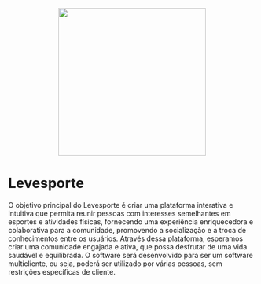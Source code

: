 
<div align="center">
<img src="https://github.com/diegookys/Levesporte/assets/133829130/bf77f403-a1f6-4e99-b683-2e74ccf886b8" width="300px" />
</div>

# Levesporte

O objetivo principal do Levesporte é criar uma plataforma interativa e intuitiva que permita reunir
pessoas com interesses semelhantes em esportes e atividades físicas, fornecendo uma
experiência enriquecedora e colaborativa para a comunidade, promovendo a socialização e a
troca de conhecimentos entre os usuários. Através dessa plataforma, esperamos criar uma
comunidade engajada e ativa, que possa desfrutar de uma vida saudável e equilibrada. O
software será desenvolvido para ser um software multicliente, ou seja, poderá ser utilizado por
várias pessoas, sem restrições específicas de cliente.
